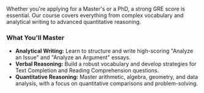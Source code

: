 ---
---
Whether you're applying for a Master's or a PhD, a strong GRE score is essential. Our course covers everything from complex vocabulary and analytical writing to advanced quantitative reasoning.

### What You'll Master
* **Analytical Writing:** Learn to structure and write high-scoring "Analyze an Issue" and "Analyze an Argument" essays.
* **Verbal Reasoning:** Build a robust vocabulary and develop strategies for Text Completion and Reading Comprehension questions.
* **Quantitative Reasoning:** Master arithmetic, algebra, geometry, and data analysis, with a focus on quantitative comparisons and problem-solving.